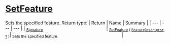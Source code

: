 # [SetFeature](./Signature-100663442.md)

Sets the specified feature.
Return type:
| Return | Name | Summary | 
| --- | --- | --- | 
| <sub>[Signature](./../Signature.md)</sub><img width=200/>| <sub>[SetFeature](./Signature-100663442.md) ( [`FeatureDescriptor`](./../FeatureDescriptor.md), [`T`](./Signature-100663442.md) )</sub>| <sub>Sets the specified feature.</sub><img width=200/>| <br>



